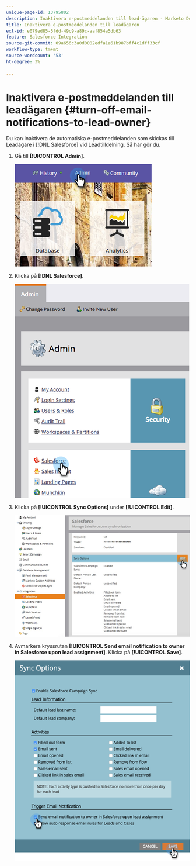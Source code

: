 ```yaml
---
unique-page-id: 13795802
description: Inaktivera e-postmeddelanden till lead-ägaren - Marketo Docs - produktdokumentation
title: Inaktivera e-postmeddelanden till leadägaren
exl-id: e079ed85-5fdd-49c9-a89c-aaf854a5db63
feature: Salesforce Integration
source-git-commit: 09a656c3a0d0002edfa1a61b987bff4c1dff33cf
workflow-type: tm+mt
source-wordcount: '53'
ht-degree: 3%

---
```


# Inaktivera e-postmeddelanden till leadägaren {#turn-off-email-notifications-to-lead-owner}

Du kan inaktivera de automatiska e-postmeddelanden som skickas till Leadägare i [!DNL Salesforce] vid Leadtilldelning. Så här gör du.

1. Gå till **[!UICONTROL Admin]**.

   ![](assets/admin-1.png)

1. Klicka på **[!DNL Salesforce]**.

   ![](assets/adminsalesforce.png)

1. Klicka på **[!UICONTROL Sync Options]** under **[!UICONTROL Edit]**.

   ![](assets/salesforcesummary2.jpg)

1. Avmarkera kryssrutan **[!UICONTROL Send email notification to owner in Salesforce upon lead assignment]**. Klicka på **[!UICONTROL Save]**.

   ![](assets/new-screen.png)
